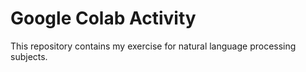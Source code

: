 # Google Colab Activity

This repository contains my exercise for natural language processing subjects.
